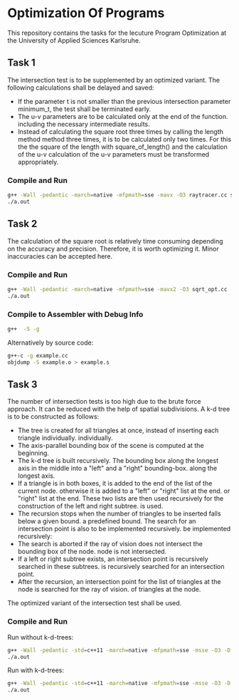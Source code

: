 # Optimization Of Programs

This repository contains the tasks for the lecuture Program Optimization at the University of Applied Sciences Karlsruhe.

## Task 1

The intersection test is to be supplemented by an optimized variant.
The following calculations shall be delayed and saved:

- If the parameter t is not smaller than the previous intersection parameter
minimum_t, the test shall be terminated early.
- The u-v parameters are to be calculated only at the end of the function.
including the necessary intermediate results.
- Instead of calculating the square root three times by calling the length method
method three times, it is to be calculated only two times. For this the
the square of the length with square_of_length() and the calculation of the u-v
calculation of the u-v parameters must be transformed appropriately.

### Compile and Run

```bash
g++ -Wall -pedantic -march=native -mfpmath=sse -mavx -O3 raytracer.cc statistics.cc
./a.out
```

## Task 2

The calculation of the square root is relatively time consuming depending on the accuracy and precision. Therefore, it is worth optimizing it. Minor inaccuracies can be accepted here.

### Compile and Run

```bash
g++ -Wall -pedantic -march=native -mfpmath=sse -mavx2 -O3 sqrt_opt.cc
./a.out
```

### Compile to Assembler with Debug Info

```bash
g++  -S -g
```

Alternatively by source code:

```bash
g++-c -g example.cc
objdump -S example.o > example.s
```

## Task 3

The number of intersection tests is too high due to the brute force approach.
It can be reduced with the help of spatial subdivisions.
A k-d tree is to be constructed as follows:

- The tree is created for all triangles at once, instead of inserting each triangle individually.
individually.
- The axis-parallel bounding box of the scene is computed at the beginning.
- The k-d tree is built recursively. The bounding box along the
longest axis in the middle into a "left" and a "right" bounding-box.
along the longest axis.
- If a triangle is in both boxes, it is added to the end of the list of the current node.
otherwise it is added to a "left" or "right" list at the end.
or "right" list at the end. These two lists are then
used recursively for the construction of the left and right subtree.
is used.
- The recursion stops when the number of triangles to be inserted falls below a given bound.
a predefined bound.
The search for an intersection point is also to be implemented recursively.
be implemented recursively:
- The search is aborted if the ray of vision does not intersect the bounding box of the node.
node is not intersected.
- If a left or right subtree exists, an intersection point is recursively searched in these subtrees.
is recursively searched for an intersection point.
- After the recursion, an intersection point for the list of triangles at the node is searched for the ray of vision.
of triangles at the node.

The optimized variant of the intersection test shall be used.

### Compile and Run

Run without k-d-trees:
```bash
g++ -Wall -pedantic -std=c++11 -march=native -mfpmath=sse -msse -O3 -D OPTIMIZED_INTERSECTS raytracer.cc statistics.cc kdtree.cc
./a.out
```

Run with k-d-trees:
```bash
g++ -Wall -pedantic -std=c++11 -march=native -mfpmath=sse -msse -O3 -D OPTIMIZED_INTERSECTS -D USE_KDTREE raytracer.cc statistics.cc kdtree.cc
./a.out
```
